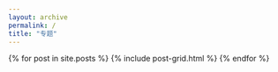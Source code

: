 ```yaml
---
layout: archive
permalink: /
title: "专题"
---
```


<div class="tiles">
{% for post in site.posts %}
	{% include post-grid.html %}
{% endfor %}
</div><!-- /.tiles -->
